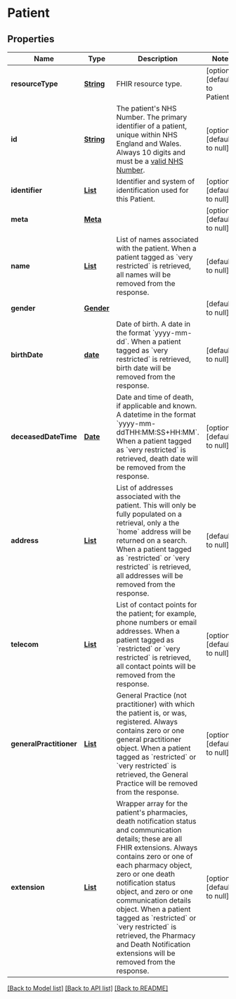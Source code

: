 # Patient
## Properties

Name | Type | Description | Notes
------------ | ------------- | ------------- | -------------
**resourceType** | [**String**](string.md) | FHIR resource type. | [optional] [default to Patient]
**id** | [**String**](string.md) | The patient&#39;s NHS Number. The primary identifier of a patient, unique within NHS England and Wales. Always 10 digits and must be a [valid NHS Number](https://www.datadictionary.nhs.uk/data_dictionary/attributes/n/nhs/nhs_number_de.asp). | [optional] [default to null]
**identifier** | [**List**](object.md) | Identifier and system of identification used for this Patient. | [optional] [default to null]
**meta** | [**Meta**](Meta.md) |  | [optional] [default to null]
**name** | [**List**](HumanName.md) | List of names associated with the patient.  When a patient tagged as &#x60;very restricted&#x60; is retrieved, all names will be removed from the response.  | [default to null]
**gender** | [**Gender**](Gender.md) |  | [default to null]
**birthDate** | [**date**](date.md) | Date of birth. A date in the format &#x60;yyyy-mm-dd&#x60;.  When a patient tagged as &#x60;very restricted&#x60; is retrieved, birth date will be removed from the response.  | [default to null]
**deceasedDateTime** | [**Date**](DateTime.md) | Date and time of death, if applicable and known. A datetime in the format &#x60;yyyy-mm-ddTHH:MM:SS+HH:MM&#x60;.  When a patient tagged as &#x60;very restricted&#x60; is retrieved, death date will be removed from the response.  | [optional] [default to null]
**address** | [**List**](Address.md) | List of addresses associated with the patient.  This will only be fully populated on a retrieval, only a the &#x60;home&#x60; address will be returned on a search.  When a patient tagged as &#x60;restricted&#x60; or &#x60;very restricted&#x60; is retrieved, all addresses will be removed from the response.  | [default to null]
**telecom** | [**List**](ContactPoint.md) | List of contact points for the patient; for example, phone numbers or email addresses.  When a patient tagged as &#x60;restricted&#x60; or &#x60;very restricted&#x60; is retrieved, all contact points will be removed from the response.  | [optional] [default to null]
**generalPractitioner** | [**List**](GeneralPractitionerReference.md) | General Practice (not practitioner) with which the patient is, or was, registered. Always contains zero or one general practitioner object.  When a patient tagged as &#x60;restricted&#x60; or &#x60;very restricted&#x60; is retrieved, the General Practice will be removed from the response.  | [optional] [default to null]
**extension** | [**List**](anyOf&lt;NominatedPharmacy,DispensingDoctor,MedicalApplianceSupplier,DeathNotificationStatus,Communication&gt;.md) | Wrapper array for the patient&#39;s pharmacies, death notification status and communication details; these are all FHIR extensions. Always contains zero or one of each pharmacy object, zero or one death notification status object, and zero or one communication details object.  When a patient tagged as &#x60;restricted&#x60; or &#x60;very restricted&#x60; is retrieved, the Pharmacy and Death Notification extensions will be removed from the response.  | [optional] [default to null]

[[Back to Model list]](../README.md#documentation-for-models) [[Back to API list]](../README.md#documentation-for-api-endpoints) [[Back to README]](../README.md)

